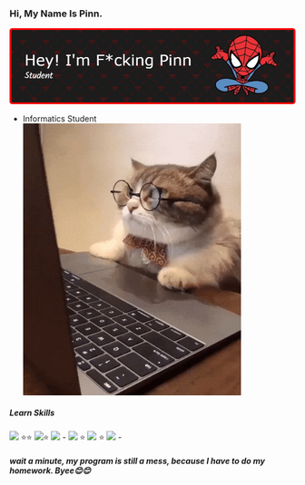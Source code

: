 ### Hi, My Name Is Pinn. 

![Header](img/github-header-image.png)

* Informatics Student ![alt text](image.png)

##### Learn Skills
<img src="https://img.shields.io/badge/C%2B%2B-00599C?style=for-the-badge&logo=c%2B%2B&logoColor=white" /> ⭐⭐
<img src="https://img.shields.io/badge/Python-FFD43B?style=for-the-badge&logo=python&logoColor=blue" />⭐
<img src="https://img.shields.io/badge/PHP-777BB4?style=for-the-badge&logo=php&logoColor=white" /> -
<img src="https://img.shields.io/badge/CSS3-1572B6?style=for-the-badge&logo=css3&logoColor=white" /> ⭐
<img src="https://img.shields.io/badge/HTML5-E34F26?style=for-the-badge&logo=html5&logoColor=white" /> ⭐
<img src="https://img.shields.io/badge/JavaScript-323330?style=for-the-badge&logo=javascript&logoColor=F7DF1E" /> -

##### wait a minute, my program is still a mess, because I have to do my homework. Byee😊😊